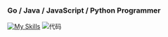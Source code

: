 ### Go / Java / JavaScript / Python Programmer

[![My Skills](https://skillicons.dev/icons?i=java,c,git,github,go,html,idea,java,kenkins,jquery,latex,less,linux,md,maven,mysql,neovim,nginx,obsidian,php,pinia,postgres,postman,powershell,py,pytorch,redis,spring,stackoverflow,tailwind,tensorflow,vim,vite,vscode,vue,windows&theme=light)](https://skillicons.dev)
![代码](https://github-readme-stats.vercel.app/api/top-langs?username=lisheng-o&show_icons=true)
